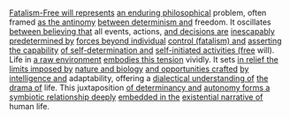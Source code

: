 
[Fatalism-Free will represents](2/1/_Fatalism-Free%20will) [an enduring philosophical](1/1/3/2/1/1/1/3/.Persistence) problem, often framed [as the antinomy](1/3/1/2/3/3/2/1/1/2/1/2/.Antisymmetric) [between determinism and](2/2/3/1/3/_Determinism-Randomness) freedom. It oscillates [between believing that](3/3/1/3/_Belief-Disbelief) all events, actions, [and decisions are](2/1/3/2/1/3/.Decision) [inescapably predetermined by](2/3/1/3/2/.Causality) [forces beyond individual](1/3/1/2/1/1/3/1/.Forces) [control (fatalism) and](2/1/_Fatalism-Free%20will) [asserting the capability](3/1/2/3/1/3/.Vulnerability%20disclosure) [of self-determination and](3/3/1/3/2/2/2/.Self-Determination) [self-initiated activities (free](3/2/1/2/1/1/.Hands-on%20Activity) will). Life in [a raw environment](2/1/1/.Life%20in%20Raw%20Environment) [embodies this tension](1/1/2/1/.Existential%20Dialectics) vividly. It sets [in relief the](2/1/1/2/1/2/2/.Rest) [limits imposed by](2/3/1/3/1/3/.Limitation%20Boundaries) [nature and biology](2/3/2/3/1/3/.Biology) [and opportunities crafted](3/2/1/3/3/1/1/.Crafting) [by intelligence and](1/3/1/3/3/2/2/.Natural%20Selection) adaptability, offering a [dialectical understanding of](1/1/2/1/.Existential%20Dialectics) [the drama of](3/1/1/2/1/1/3/2/3/.Theater) life. This juxtaposition [of determinancy and](1/1/3/1/1/3/1/2/3/2/.Determinants) [autonomy forms a](3/3/1/3/2/2/1/.Autonomy) [symbiotic relationship deeply](1/3/2/2/2/_Symbiotic-Parasitic%20Relationship) [embedded in the](1/2/1/1/3/2/.Pervasive) [existential narrative of](3/2/1/3/1/2/1/2/.Narrative) human life.